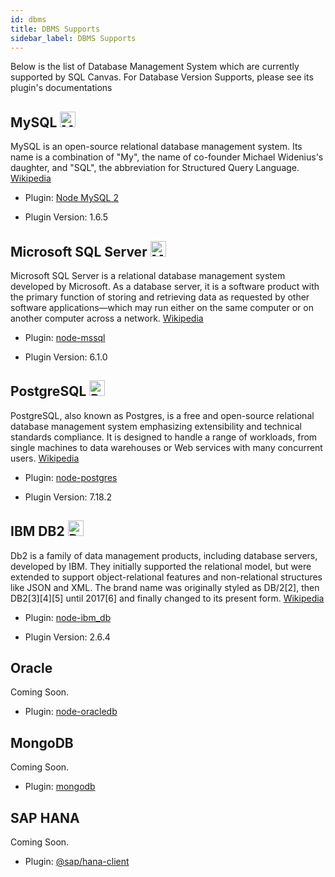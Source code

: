 ```yaml
---
id: dbms
title: DBMS Supports
sidebar_label: DBMS Supports
---
```


Below is the list of Database Management System which are currently supported by SQL Canvas. For Database Version Supports, please see its plugin's documentations


## MySQL <img height="25" alt="MySQL Logo" src="/img/icons/mysql.svg"/>

MySQL is an open-source relational database management system. Its name is a combination of "My", the name of co-founder Michael Widenius's daughter, and "SQL", the abbreviation for Structured Query Language. [Wikipedia](https://en.wikipedia.org/wiki/MySQL)

* Plugin: [Node MySQL 2](https://www.npmjs.com/package/mysql2)

* Plugin Version: 1.6.5

## Microsoft SQL Server <img height="25" alt="MS SQL Logo" src="/img/icons/mssql.png"/>

Microsoft SQL Server is a relational database management system developed by Microsoft. As a database server, it is a software product with the primary function of storing and retrieving data as requested by other software applications—which may run either on the same computer or on another computer across a network. [Wikipedia](https://en.wikipedia.org/wiki/Microsoft_SQL_Server)

* Plugin: [node-mssql](https://www.npmjs.com/package/mssql)

* Plugin Version: 6.1.0

## PostgreSQL <img height="25" alt="Postgre Logo" src="/img/icons/postgre.png"/>

PostgreSQL, also known as Postgres, is a free and open-source relational database management system emphasizing extensibility and technical standards compliance. It is designed to handle a range of workloads, from single machines to data warehouses or Web services with many concurrent users. [Wikipedia](https://en.wikipedia.org/wiki/PostgreSQL)

* Plugin: [node-postgres](https://www.npmjs.com/package/pg)

* Plugin Version: 7.18.2

## IBM DB2 <img height="25" alt="Postgre Logo" src="/img/icons/db2.png"/>

Db2 is a family of data management products, including database servers, developed by IBM. They initially supported the relational model, but were extended to support object-relational features and non-relational structures like JSON and XML. The brand name was originally styled as DB/2[2], then DB2[3][4][5] until 2017[6] and finally changed to its present form.  [Wikipedia](https://en.wikipedia.org/wiki/IBM_Db2_Family)

* Plugin: [node-ibm_db](https://www.npmjs.com/package/ibm_db)

* Plugin Version: 2.6.4

## Oracle 

Coming Soon.

* Plugin: [node-oracledb](https://www.npmjs.com/package/oracledb)

## MongoDB

Coming Soon.

* Plugin: [mongodb](https://www.npmjs.com/package/mongodb)

## SAP HANA

Coming Soon.

* Plugin: [@sap/hana-client](https://www.npmjs.com/package/@sap/hana-client)